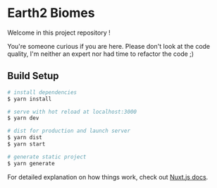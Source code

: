 # Earth2 Biomes

Welcome in this project repository !

You're someone curious if you are here.
Please don't look at the code quality, I'm neither an expert nor had time to refactor the code ;)



## Build Setup

```bash
# install dependencies
$ yarn install

# serve with hot reload at localhost:3000
$ yarn dev

# dist for production and launch server
$ yarn dist
$ yarn start

# generate static project
$ yarn generate
```

For detailed explanation on how things work, check out [Nuxt.js docs](https://nuxtjs.org).
